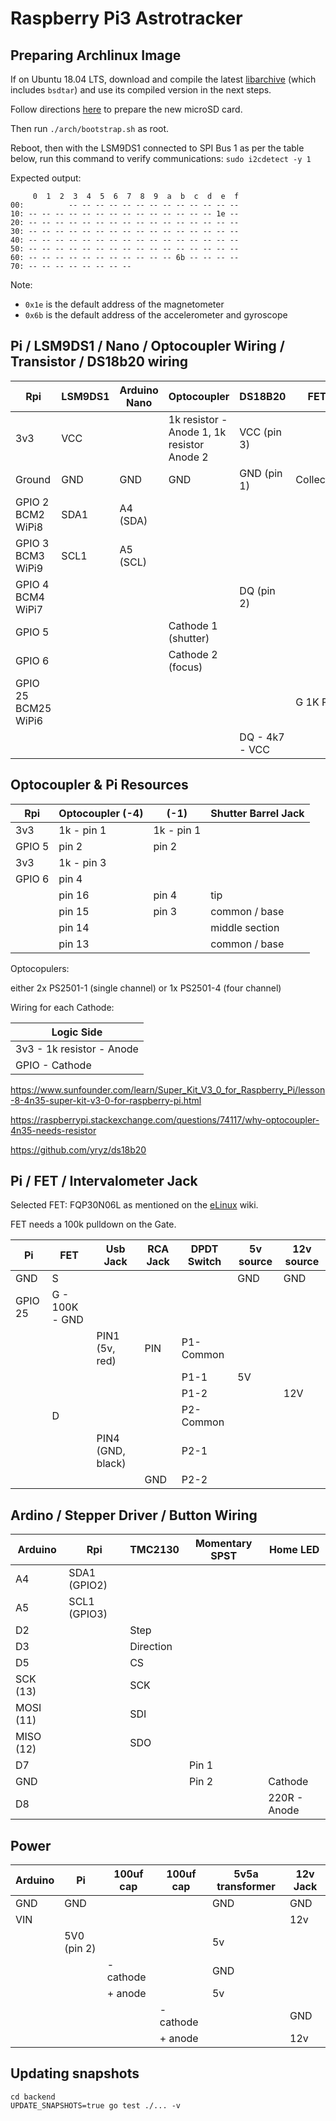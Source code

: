 # Raspberry Pi3 Astrotracker

## Preparing Archlinux Image

If on Ubuntu 18.04 LTS, download and compile the latest [libarchive](https://www.libarchive.de/) (which includes `bsdtar`) and use its compiled version in the next steps.

Follow directions [here](https://archlinuxarm.org/platforms/armv8/broadcom/raspberry-pi-3#installation) to prepare the new microSD card.

Then run `./arch/bootstrap.sh` as root.

Reboot, then with the LSM9DS1 connected to SPI Bus 1 as per the table below, run this command to verify communications: `sudo i2cdetect -y 1`

Expected output:

```
     0  1  2  3  4  5  6  7  8  9  a  b  c  d  e  f
00:          -- -- -- -- -- -- -- -- -- -- -- -- --
10: -- -- -- -- -- -- -- -- -- -- -- -- -- -- 1e --
20: -- -- -- -- -- -- -- -- -- -- -- -- -- -- -- --
30: -- -- -- -- -- -- -- -- -- -- -- -- -- -- -- --
40: -- -- -- -- -- -- -- -- -- -- -- -- -- -- -- --
50: -- -- -- -- -- -- -- -- -- -- -- -- -- -- -- --
60: -- -- -- -- -- -- -- -- -- -- -- 6b -- -- -- --
70: -- -- -- -- -- -- -- --
```

Note:

- `0x1e` is the default address of the magnetometer
- `0x6b` is the default address of the accelerometer and gyroscope

## Pi / LSM9DS1 / Nano / Optocoupler Wiring / Transistor / DS18b20 wiring

| Rpi                         | LSM9DS1 | Arduino Nano | Optocoupler                                | DS18B20        | FET       |
| --------------------------- | ------- | ------------ | ------------------------------------------ | -------------- | --------- |
| 3v3                         | VCC     |              | 1k resistor - Anode 1, 1k resistor Anode 2 | VCC (pin 3)    |           |
| Ground                      | GND     | GND          | GND                                        | GND (pin 1)    | Collector |
| GPIO 2<br/>BCM2<br/>WiPi8   | SDA1    | A4 (SDA)     |                                            |                |           |
| GPIO 3<br/>BCM3<br/>WiPi9   | SCL1    | A5 (SCL)     |                                            |                |           |
| GPIO 4<br/>BCM4<br/>WiPi7   |         |              |                                            | DQ (pin 2)     |           |
| GPIO 5                      |         |              | Cathode 1 (shutter)                        |                |           |
| GPIO 6                      |         |              | Cathode 2 (focus)                          |                |           |
| GPIO 25<br/>BCM25<br/>WiPi6 |         |              |                                            |                | G 1K PD   |
|                             |         |              |                                            | DQ - 4k7 - VCC |           |

## Optocoupler & Pi Resources

| Rpi    | Optocoupler (-4) | (-1)       | Shutter Barrel Jack |
| ------ | ---------------- | ---------- | ------------------- |
| 3v3    | 1k - pin 1       | 1k - pin 1 |                     |
| GPIO 5 | pin 2            | pin 2      |                     |
| 3v3    | 1k - pin 3       |            |                     |
| GPIO 6 | pin 4            |            |                     |
|        | pin 16           | pin 4      | tip                 |
|        | pin 15           | pin 3      | common / base       |
|        | pin 14           |            | middle section      |
|        | pin 13           |            | common / base       |

Optocopulers:

either 2x PS2501-1 (single channel)
or 1x PS2501-4 (four channel)

Wiring for each Cathode:

| Logic Side                |
| ------------------------- |
| 3v3 - 1k resistor - Anode |
| GPIO - Cathode            |

https://www.sunfounder.com/learn/Super_Kit_V3_0_for_Raspberry_Pi/lesson-8-4n35-super-kit-v3-0-for-raspberry-pi.html

https://raspberrypi.stackexchange.com/questions/74117/why-optocoupler-4n35-needs-resistor

https://github.com/yryz/ds18b20

## Pi / FET / Intervalometer Jack

Selected FET: FQP30N06L as mentioned on the [eLinux](https://elinux.org/RPi_GPIO_Interface_Circuits#Using_a_FET) wiki.

FET needs a 100k pulldown on the Gate.

| Pi      | FET            | Usb Jack          | RCA Jack | DPDT Switch | 5v source | 12v source |
| ------- | -------------- | ----------------- | -------- | ----------- | --------- | ---------- |
| GND     | S              |                   |          |             | GND       | GND        |
| GPIO 25 | G - 100K - GND |                   |          |             |           |            |
|         |                | PIN1 (5v, red)    | PIN      | P1-Common   |           |            |
|         |                |                   |          | P1-1        | 5V        |            |
|         |                |                   |          | P1-2        |           | 12V        |
|         | D              |                   |          | P2-Common   |           |            |
|         |                | PIN4 (GND, black) |          | P2-1        |           |            |
|         |                |                   | GND      | P2-2        |           |            |

## Ardino / Stepper Driver / Button Wiring

| Arduino   | Rpi          | TMC2130   | Momentary SPST | Home LED     |
| --------- | ------------ | --------- | -------------- | ------------ |
| A4        | SDA1 (GPIO2) |           |                |              |
| A5        | SCL1 (GPIO3) |           |                |              |
| D2        |              | Step      |                |              |
| D3        |              | Direction |                |              |
| D5        |              | CS        |                |              |
| SCK (13)  |              | SCK       |                |              |
| MOSI (11) |              | SDI       |                |              |
| MISO (12) |              | SDO       |                |              |
| D7        |              |           | Pin 1          |              |
| GND       |              |           | Pin 2          | Cathode      |
| D8        |              |           |                | 220R - Anode |

## Power

| Arduino | Pi          | 100uf cap | 100uf cap | 5v5a transformer | 12v Jack |
| ------- | ----------- | --------- | --------- | ---------------- | -------- |
| GND     | GND         |           |           | GND              | GND      |
| VIN     |             |           |           |                  | 12v      |
|         | 5V0 (pin 2) |           |           | 5v               |          |
|         |             | - cathode |           | GND              |          |
|         |             | + anode   |           | 5v               |          |
|         |             |           | - cathode |                  | GND      |
|         |             |           | + anode   |                  | 12v      |

## Updating snapshots

```
cd backend
UPDATE_SNAPSHOTS=true go test ./... -v
```
